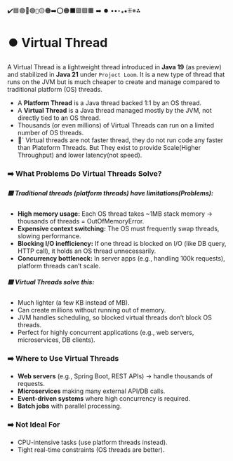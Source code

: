 ️✔️🟦🟣🔵🟢`🔴`🟡🟠➡️⭕🟠⬛🟩🟪🟫 ➡️ ⏺️ ••‣⁎⁕⁜※⁂

# ⏺️ Virtual Thread

A Virtual Thread is a lightweight thread introduced in **Java 19** (as preview) and stabilized in **Java 21** under `Project Loom`. It is a new type of thread that runs on the JVM but is much cheaper to create and manage compared to traditional platform (OS) threads.

- A **Platform Thread** is a Java thread backed 1:1 by an OS thread.
- A **Virtual Thread** is a Java thread managed mostly by the JVM, not directly tied to an OS thread.
- Thousands (or even millions) of Virtual Threads can run on a limited number of OS threads.
- 🔴` Virtual threads are not faster thread, they do not run code any faster than Plateform Threads. But They exist to provide Scale(Higher Throughput) and lower latency(not speed).

### ➡️ What Problems Do Virtual Threads Solve?

##### 🟦 Traditional threads (platform threads) have limitations(Problems):

- **High memory usage:** Each OS thread takes ~1MB stack memory → thousands of threads = OutOfMemoryError.
- **Expensive context switching:** The OS must frequently swap threads, slowing performance.
- **Blocking I/O inefficiency:** If one thread is blocked on I/O (like DB query, HTTP call), it holds an OS thread unnecessarily.
- **Concurrency bottleneck:** In server apps (e.g., handling 100k requests), platform threads can’t scale.

##### 🟦 Virtual Threads solve this:

- Much lighter (a few KB instead of MB).
- Can create millions without running out of memory.
- JVM handles scheduling, so blocked virtual threads don’t block OS threads.
- Perfect for highly concurrent applications (e.g., web servers, microservices, DB clients).

### ➡️ Where to Use Virtual Threads

- **Web servers** (e.g., Spring Boot, REST APIs) → handle thousands of requests.
- **Microservices** making many external API/DB calls.
- **Event-driven systems** where high concurrency is required.
- **Batch jobs** with parallel processing.

### ➡️ Not Ideal For

- CPU-intensive tasks (use platform threads instead).
- Tight real-time constraints (OS threads are better).

